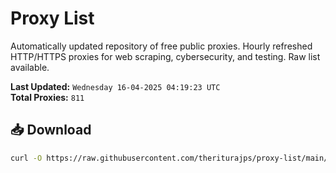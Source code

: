 # Proxy List

Automatically updated repository of free public proxies. Hourly refreshed HTTP/HTTPS proxies for web scraping, cybersecurity, and testing. Raw list available.

**Last Updated:** `Wednesday 16-04-2025 04:19:23 UTC`  
**Total Proxies:** `811`

## 📥 Download
```bash
curl -O https://raw.githubusercontent.com/theriturajps/proxy-list/main/proxies.txt
